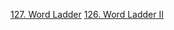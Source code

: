 [127. Word Ladder](https://leetcode.com/problems/word-ladder/)
[126. Word Ladder II](https://leetcode.com/problems/word-ladder-ii/)